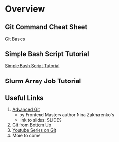 # Overview


## Git Command Cheat Sheet
[Git Basics](tutorial_notes/git_basics.md)

## Simple Bash Script Tutorial
[Simple Bash Script Tutorial](tutorial_notes/simple_script/bash_script.md)

## Slurm Array Job Tutorial



## Useful Links

1. [Advanced Git](https://github.com/nnja/advanced-git/tree/master) 
    - by Frontend Masters author Nina Zakharenko's
    - link to slides: [SLIDES](https://github.com/nnja/advanced-git/blob/f1697d14ad2578a51d2c96d9cb4c259d219f9bbd/presentation/slides.pdf)
2. [Git from Bottom Up](https://jwiegley.github.io/git-from-the-bottom-up/1-Repository/7-branching-and-the-power-of-rebase.html)
3. [Youtube Series on Git](https://www.youtube.com/watch?v=Uk5TnFL7jh4&list=PLlcnQQJK8SUjuzpRx0U-VEUzhmJD7vGbO)
4. More to come